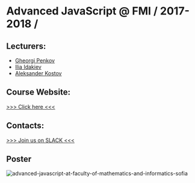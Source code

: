 # Advanced JavaScript @ FMI / 2017-2018 /

## Lecturers: 
* [Gheorgi Penkov](https://tr.im/IN-PENKOV)
* [Ilia Idakiev](https://tr.im/IN-IDAKIEV)
* [Aleksander Kostov](https://tr.im/IN-KOSTOV)

## Course Website:
<a href="http://telegra.ph/FMI-JS-1718-09-25?utm_source=tr.im&utm_medium=no_referer&utm_campaign=tr.im%2FFMIJS-17-18&utm_content=direct_input">>>> Click here <<<</a>

## Contacts:

<a href="https://fmijs.slack.com">>>> Join us on SLACK <<<</a>

## Poster
<img src="http://telegra.ph/file/57b3b008e30b9b32a9446.png" alt="advanced-javascript-at-faculty-of-mathematics-and-informatics-sofia">